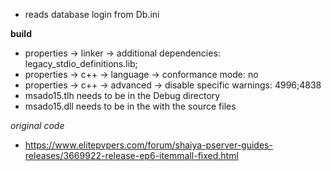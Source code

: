 - reads database login from Db.ini

**build**

- properties -> linker -> additional dependencies: legacy_stdio_definitions.lib;
- properties -> c++ -> language -> conformance mode: no
- properties -> c++ -> advanced -> disable specific warnings: 4996;4838
- msado15.tlh needs to be in the Debug directory
- msado15.dll needs to be in the with the source files

*original code*

- https://www.elitepvpers.com/forum/shaiya-pserver-guides-releases/3669922-release-ep6-itemmall-fixed.html
